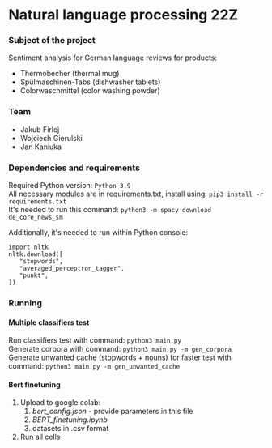 # Natural language processing 22Z

### Subject of the project 

Sentiment analysis for German language reviews for products:
* Thermobecher    (thermal mug)
* Spülmaschinen-Tabs    (dishwasher tablets)
* Colorwaschmittel    (color washing powder)

### Team
* Jakub Firlej
* Wojciech Gierulski
* Jan Kaniuka 

### Dependencies and requirements
Required Python version: `Python 3.9`  
All necessary modules are in requirements.txt, install using: `pip3 install -r requirements.txt`  
It's needed to run this command:  `python3 -m spacy download de_core_news_sm`  
  
Additionally, it's needed to run within Python console:
```
import nltk  
nltk.download([  
   "stopwords",  
   "averaged_perceptron_tagger",  
   "punkt",  
])  
```


### Running
#### Multiple classifiers test
Run classifiers test with command: `python3 main.py`  
Generate corpora with command: `python3 main.py -m gen_corpora`  
Generate unwanted cache (stopwords + nouns) for faster test with command: `python3 main.py -m gen_unwanted_cache`

#### Bert finetuning
1. Upload to google colab:
   1. _bert_config.json_ - provide parameters in this file
   2. _BERT_finetuning.ipynb_ 
   3. datasets in .csv format
2. Run all cells
